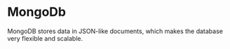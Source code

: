 # MongoDb

MongoDB stores data in JSON-like documents, which makes the database very flexible and scalable.
